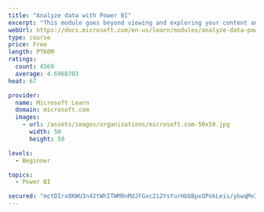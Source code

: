 ```yaml
---
title: "Analyze data with Power BI"
excerpt: "This module goes beyond viewing and exploring your content and explains how to interact with it by working with reports and dashboards to uncover and share new business insights."
webUrl: https://docs.microsoft.com/en-us/learn/modules/analyze-data-power-bi/
type: course
price: Free
length: PT60M
ratings:
  count: 4569
  average: 4.6968703
heat: 67

provider:
  name: Microsoft Learn
  domain: microsoft.com
  images:
    - url: /assets/images/organizations/microsoft.com-50x50.jpg
      width: 50
      height: 50

levels:
  - Beginner

topics:
  - Power BI

secured: "mctDIrx8KWU3n42tWhITWM9nMdJFGxc2i2YsYurHbbBpxOPokLeis/ykwqMv3I3MGYZTBCpSKihQ1whf1yhGZhchmDhYZN2tFCpH6I818ar1hpqTDgzuup3Utr/tCwfAPGSRVCaqBB92QqgDaVfWkpEhAQQnMaD0FCE6eHJPhomXeijuPs60ewr5/b9xgxvLEBpncWeby0wtOfvvQ32yuttIyD/kdhYojG1Rkd94ywpLKOz8vfrDsKYPgbM01aBuMQqpDUQ9KRyBEU/Cvhrj6V5mM3Vf6uiiuYVaeCRb+XCV3L1+HdkNTSseCT5NfamDwgzUghUkEbjTS9OVriWdAvwWdk/CfTG2cvd47s9wFIGsUvUQm5o/2OkjaGXskHQMAWuiaohvXVCJjysMnY/nwA==;/buWFne5rVWT1dZCnphe+w=="
---
```


